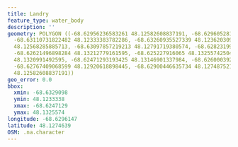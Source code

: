```yaml
---
title: Landry
feature_type: water_body
description: ''
geometry: POLYGON ((-68.62956236583261 48.12582608837191, -68.62960528117715 48.12453700835821,
  -68.63110731822482 48.12333383782286, -68.63260935527339 48.12362030955381, -68.63290976268239
  48.12568285885713, -68.63097857219213 48.12791719380574, -68.62823199016125 48.13043786526156,
  -68.62621496898284 48.13212779161595, -68.625227916065 48.13255742504256, -68.62471293193425
  48.1320991492595, -68.62471293193425 48.13146901337984, -68.62600039226109 48.13089615587052,
  -68.62767409068599 48.12920618898445, -68.62900446635734 48.12748752155681, -68.62956236583261
  48.12582608837191))
geo_error: 0.0
bbox:
  xmin: -68.6329098
  ymin: 48.1233338
  xmax: -68.6247129
  ymax: 48.1325574
longitude: -68.6296147
latitude: 48.1274639
OSM: .na.character
---
```


